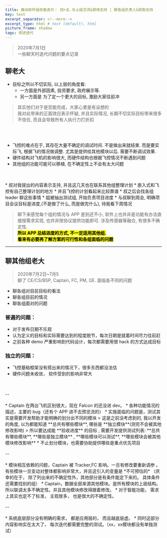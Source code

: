 ```yaml
---    
title: 推动软件组改善迭代： 四+五.与上级交流&获得支持 | 聊各组负责人&获取支持
key: test    
excerpt_separator: <!--more-->    
excerpt_type: html # text (default), html    
picture_frame: shadow    
tags: 改进迭代
---  
```

> 2020年7月1日  
> 一些聊天时迭代问题的要点记录  

## 聊老大
* 目标之所以不切实际, 以上层的角度看:  
	* 一方面是外部因素, 投资要求, 政府展示等.
	* 另一方面是 为了定一个更大的目标, 激励大家往前冲

> 其实他们对于是否能完成，大家心里是有设想的  
> 我对此带来的正面效应表示怀疑, 并且实际情况, 长期不切实际目标带来很多不信任, 而且会导致所有人执行力打折扣  

<br/>
<br/>

* 飞控的难点在于, 其存在大量不确定的调试时间. 不是做出来就结束. 而是要实际飞, 根据飞的情况做调整. 尤其是提供给其他模块以后. 需要不断调试效果.
* 硬件结构对飞机的影响很大, 而硬件结构也根据飞控情况不断遇到问题
* 其他组的功能可能可以移植, 在不确定性上不会有太大问题

<br/>
<br/>
* 叔对我提出的内容表示支持, 并且这几天也在联系其他组整理计划
	* 嵌入式和飞控有自己整理计划的地方
	* 并且飞控的计划看起来比较靠谱
* 叔之后会找各组 leader 聊这些事情
* 姐被抽出测试组, 开始负责项目进度
* 与叔聊到周会, 明确项目会议目标是进度,(不是做了什么, 而是做完什么), 待我看下周情况


> 聊下来感觉每个组的情况与 APP 差别还不小, 软件上也并非是功能有办法直接按需求实现, 也并非按协议提供功能即可. 涉及传感器等融合, 有很多不确定性.  
>  **<mark>所以 APP  总结进度的方式, 不一定适用其他组.</mark>**     
>  **<mark>看来有必要再了解方案的可行性和各组面临的问题</mark>**   

---

## 聊其他组老大

> 2020年7月2日~7月5   
> 聊了 CE/CS/BSP, Captain, FC, PM, QE. 面临各不同的问题

* 聊各组对目前目标的看法
* 聊各组目前的情况
* 聊各组面对的问题

### 普遍的问题：
* 对于发布日期不乐观
* 认为定义的目标和实际需要达到的程度脱节，每次日期是就着时间尽力往前赶
* 之前各种 demo 严重影响到代码设计，每次都需要用很 hack 的方式达成目标

### 独立的问题：
* 飞控基础框架没有搭出来的情况下，很多东西都没法估
* 硬件问题未收敛， 软件受到的影响非常大
<br/>
<br/>
--
<br/>
<br/>
* Captain 在两台飞机区别很大，现在 Falcon 的还没进 dev。 
* 各种功能情况的描述，主要的 bug（还有个 APP 进不去预览流的）
* 实施面临的问题是，测试其实是需要开发帮助才能明确的划分出不同的模块
> 这是之前没考虑到的, 我以开发的角度, 以为都能知道 **总共有哪些模块**, 哪些是 **独立模块**(测完不会被其他修改影响)  
> 所以要达成能 **验收进度** 的目标 , 需要开发提供测试列表: **总共有哪些模块**,  **哪些是独立模块** , **哪些模块可以测试**,  **哪些模块会被其他模块修改影响**
* 不止划分模块，也需要协助提供哪些是重点优先项目
<br/>
<br/>
--
<br/>
<br/>
* 模块相互依赖的问题，Captain 被 Tracker,FC 影响。一旦有修改要重新调参 。有些模块一旦变动对整体都影响非常大，并且这引入的变量是 *不可预估的*
（庆幸的在于， 除了列出来的不确定性外，其他部分是有条件能定下来的。 具体条件还需要找别的组）
* Captain，数据全部来源其他模块。是所有模块的上层结构。 所以联调太多不确定性。并且其他模块修改得跟着修改。
* 对于智能功能， 需求上其实也定不了标准， 主观居多， 也是很大的不确定性。
<br/>
<br/>
--
<br/>
<br/>
* 系统底层部分没有明确的需求， 都是应用层的， 而且越底层虚。
* 同时这部分内容影响实在太大了， 每次迭代都需要完整的测试。（xx，xx模块都没有单独测试）